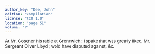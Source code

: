 ```yaml
---
author_key: "Dee, John"
edition: "compilation"
license: "CC0 1.0"
location: "page 51"
volume: "Ⅰ"
---
```

At Mr. Cosener his table at Grenewich : I spake that was greatly liked. Mr.
Sergeant Oliver Lloyd ; wold have disputed against, &c.
